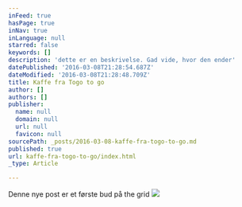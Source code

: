 ```yaml
---
inFeed: true
hasPage: true
inNav: true
inLanguage: null
starred: false
keywords: []
description: 'dette er en beskrivelse. Gad vide, hvor den ender'
datePublished: '2016-03-08T21:28:54.687Z'
dateModified: '2016-03-08T21:28:48.709Z'
title: Kaffe fra Togo to go
author: []
authors: []
publisher:
  name: null
  domain: null
  url: null
  favicon: null
sourcePath: _posts/2016-03-08-kaffe-fra-togo-to-go.md
published: true
url: kaffe-fra-togo-to-go/index.html
_type: Article

---
```

Denne nye post er et første bud på the grid
![](https://the-grid-user-content.s3-us-west-2.amazonaws.com/ae77ea09-816b-4eed-b040-33845a5159a8.png)